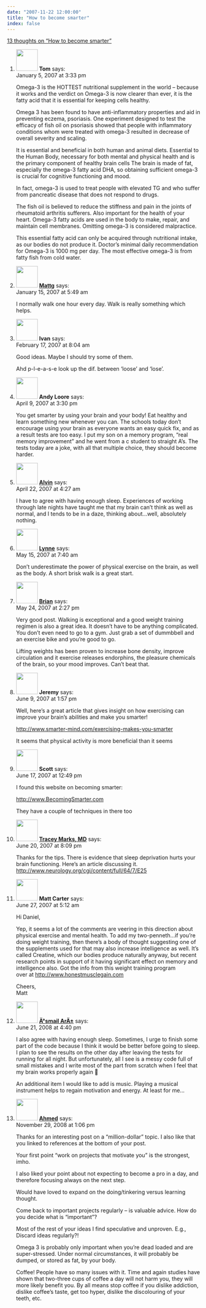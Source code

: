 ```yaml
---
date: "2007-11-22 12:00:00"
title: "How to become smarter"
index: false
---
```


[13 thoughts on &ldquo;How to become smarter&rdquo;](/lemire/blog/2007/11-22-how-to-become-smarter)

<ol class="comment-list">
<li id="comment-49087" class="comment even thread-even depth-1">
<div class="comment-author vcard">
<img alt src="https://secure.gravatar.com/avatar/a85fe538216542d4a326a6a80c37b9dc?s=56&#038;d=mm&#038;r=g" srcset="https://secure.gravatar.com/avatar/a85fe538216542d4a326a6a80c37b9dc?s=112&#038;d=mm&#038;r=g 2x" class="avatar avatar-56 photo" height="56" width="56" decoding="async" /> <b class="fn">Tom</b> <span class="says">says:</span> </div>
<div class="comment-metadata"><time datetime="2007-01-05T15:33:37+00:00">January 5, 2007 at 3:33 pm</time></a> </div>
<div class="comment-content">
<p>Omega-3 is the HOTTEST nutritional supplement in the world &#8211; because it works and the verdict on Omega-3 is now clearer than ever, it is the fatty acid that it is essential for keeping cells healthy. </p>
<p>Omega 3 has been found to have anti-inflammatory properties and aid in preventing eczema, psoriasis. One experiment designed to test the efficacy of fish oil on psoriasis showed that people with inflammatory conditions whom were treated with omega-3 resulted in decrease of overall severity and scaling.</p>
<p>It is essential and beneficial in both human and animal diets. Essential to the Human Body, necessary for both mental and physical health and is the primary component of healthy brain cells The brain is made of fat, especially the omega-3 fatty acid DHA, so obtaining sufficient omega-3 is crucial for cognitive functioning and mood. </p>
<p>In fact, omega-3 is used to treat people with elevated TG and who suffer from pancreatic disease that does not respond to drugs.</p>
<p>The fish oil is believed to reduce the stiffness and pain in the joints of rheumatoid arthritis sufferers. Also important for the health of your heart. Omega-3 fatty acids are used in the body to make, repair, and maintain cell membranes. Omitting omega-3 is considered malpractice.</p>
<p>This essential fatty acid can only be acquired through nutritional intake, as our bodies do not produce it. Doctor&rsquo;s minimal daily recommendation for Omega-3 is 1000 mg per day. The most effective omega-3 is from fatty fish from cold water.</p>
</div>
</li>
<li id="comment-49104" class="comment odd alt thread-odd thread-alt depth-1">
<div class="comment-author vcard">
<img alt src="https://secure.gravatar.com/avatar/81cd8e86e679e83ac60f3f83cec0082b?s=56&#038;d=mm&#038;r=g" srcset="https://secure.gravatar.com/avatar/81cd8e86e679e83ac60f3f83cec0082b?s=112&#038;d=mm&#038;r=g 2x" class="avatar avatar-56 photo" height="56" width="56" decoding="async" /> <b class="fn"><a href="http://www.mircsoft.com" class="url" rel="ugc external nofollow">Mattg</a></b> <span class="says">says:</span> </div>
<div class="comment-metadata"><time datetime="2007-01-15T05:49:14+00:00">January 15, 2007 at 5:49 am</time></a> </div>
<div class="comment-content">
<p>I normally walk one hour every day. Walk is really something which helps.</p>
</div>
</li>
<li id="comment-49191" class="comment even thread-even depth-1">
<div class="comment-author vcard">
<img alt src="https://secure.gravatar.com/avatar/?s=56&#038;d=mm&#038;r=g" srcset="https://secure.gravatar.com/avatar/?s=112&#038;d=mm&#038;r=g 2x" class="avatar avatar-56 photo avatar-default" height="56" width="56" loading="lazy" decoding="async" /> <b class="fn">Ivan</b> <span class="says">says:</span> </div>
<div class="comment-metadata"><time datetime="2007-02-17T08:04:14+00:00">February 17, 2007 at 8:04 am</time></a> </div>
<div class="comment-content">
<p>Good ideas. Maybe I should try some of them. </p>
<p>Ahd p-l-e-a-s-e look up the dif. between &lsquo;loose&rsquo; and &lsquo;lose&rsquo;.</p>
</div>
</li>
<li id="comment-49231" class="comment odd alt thread-odd thread-alt depth-1">
<div class="comment-author vcard">
<img alt src="https://secure.gravatar.com/avatar/a9101b1c96ef7ec14185d9ed806107fb?s=56&#038;d=mm&#038;r=g" srcset="https://secure.gravatar.com/avatar/a9101b1c96ef7ec14185d9ed806107fb?s=112&#038;d=mm&#038;r=g 2x" class="avatar avatar-56 photo" height="56" width="56" loading="lazy" decoding="async" /> <b class="fn">Andy Loore</b> <span class="says">says:</span> </div>
<div class="comment-metadata"><time datetime="2007-04-09T15:30:53+00:00">April 9, 2007 at 3:30 pm</time></a> </div>
<div class="comment-content">
<p>You get smarter by using your brain and your body! Eat healthy and learn something new whenever you can. The schools today don&rsquo;t encourage using your brain as everyone wants an easy quick fix, and as a result tests are too easy. I put my son on a memory program, &ldquo;real memory improvement&rdquo; and he went from a c student to straight A&rsquo;s. The tests today are a joke, with all that multiple choice, they should become harder.</p>
</div>
</li>
<li id="comment-49249" class="comment even thread-even depth-1">
<div class="comment-author vcard">
<img alt src="https://secure.gravatar.com/avatar/9684fd8337b0a8d7a934147cc853dde4?s=56&#038;d=mm&#038;r=g" srcset="https://secure.gravatar.com/avatar/9684fd8337b0a8d7a934147cc853dde4?s=112&#038;d=mm&#038;r=g 2x" class="avatar avatar-56 photo" height="56" width="56" loading="lazy" decoding="async" /> <b class="fn"><a href="http://www.healthsession.com" class="url" rel="ugc external nofollow">Alvin</a></b> <span class="says">says:</span> </div>
<div class="comment-metadata"><time datetime="2007-04-22T04:27:24+00:00">April 22, 2007 at 4:27 am</time></a> </div>
<div class="comment-content">
<p>I have to agree with having enough sleep. Experiences of working through late nights have taught me that my brain can&rsquo;t think as well as normal, and I tends to be in a daze, thinking about&#8230;well, absolutely nothing.</p>
</div>
</li>
<li id="comment-49311" class="comment odd alt thread-odd thread-alt depth-1">
<div class="comment-author vcard">
<img alt src="https://secure.gravatar.com/avatar/880dfbea1f38f563eadb9d5e2b614aef?s=56&#038;d=mm&#038;r=g" srcset="https://secure.gravatar.com/avatar/880dfbea1f38f563eadb9d5e2b614aef?s=112&#038;d=mm&#038;r=g 2x" class="avatar avatar-56 photo" height="56" width="56" loading="lazy" decoding="async" /> <b class="fn"><a href="http://www.homeworkinguk.com" class="url" rel="ugc external nofollow">Lynne</a></b> <span class="says">says:</span> </div>
<div class="comment-metadata"><time datetime="2007-05-15T07:40:59+00:00">May 15, 2007 at 7:40 am</time></a> </div>
<div class="comment-content">
<p>Don&rsquo;t underestimate the power of physical exercise on the brain, as well as the body. A short brisk walk is a great start.</p>
</div>
</li>
<li id="comment-49316" class="comment even thread-even depth-1">
<div class="comment-author vcard">
<img alt src="https://secure.gravatar.com/avatar/4416803abc29bbae1492e10f8be7929f?s=56&#038;d=mm&#038;r=g" srcset="https://secure.gravatar.com/avatar/4416803abc29bbae1492e10f8be7929f?s=112&#038;d=mm&#038;r=g 2x" class="avatar avatar-56 photo" height="56" width="56" loading="lazy" decoding="async" /> <b class="fn"><a href="https://workout-routines.blogspot.com/" class="url" rel="ugc external nofollow">Brian</a></b> <span class="says">says:</span> </div>
<div class="comment-metadata"><time datetime="2007-05-24T14:27:19+00:00">May 24, 2007 at 2:27 pm</time></a> </div>
<div class="comment-content">
<p>Very good post. Walking is exceptional and a good weight training regimen is also a great idea. It doesn&rsquo;t have to be anything complicated. You don&rsquo;t even need to go to a gym. Just grab a set of dummbbell and an exercise bike and you&rsquo;re good to go.</p>
<p>Lifting weights has been proven to increase bone density, improve circulation and it exercise releases endorphins, the pleasure chemicals of the brain, so your mood improves. Can&rsquo;t beat that.</p>
</div>
</li>
<li id="comment-49334" class="comment odd alt thread-odd thread-alt depth-1">
<div class="comment-author vcard">
<img alt src="https://secure.gravatar.com/avatar/2bfc059bd39059d11d9bce6a1025fbc3?s=56&#038;d=mm&#038;r=g" srcset="https://secure.gravatar.com/avatar/2bfc059bd39059d11d9bce6a1025fbc3?s=112&#038;d=mm&#038;r=g 2x" class="avatar avatar-56 photo" height="56" width="56" loading="lazy" decoding="async" /> <b class="fn">Jeremy</b> <span class="says">says:</span> </div>
<div class="comment-metadata"><time datetime="2007-06-09T13:57:25+00:00">June 9, 2007 at 1:57 pm</time></a> </div>
<div class="comment-content">
<p>Well, here&rsquo;s a great article that gives insight on how exercising can improve your brain&rsquo;s abilities and make you smarter!</p>
<p><a href="http://www.smarter-mind.com/exercising-makes-you-smarter" rel="nofollow ugc">http://www.smarter-mind.com/exercising-makes-you-smarter</a></p>
<p>It seems that physical activity is more beneficial than it seems</p>
</div>
</li>
<li id="comment-49340" class="comment even thread-even depth-1">
<div class="comment-author vcard">
<img alt src="https://secure.gravatar.com/avatar/2bfc059bd39059d11d9bce6a1025fbc3?s=56&#038;d=mm&#038;r=g" srcset="https://secure.gravatar.com/avatar/2bfc059bd39059d11d9bce6a1025fbc3?s=112&#038;d=mm&#038;r=g 2x" class="avatar avatar-56 photo" height="56" width="56" loading="lazy" decoding="async" /> <b class="fn">Scott</b> <span class="says">says:</span> </div>
<div class="comment-metadata"><time datetime="2007-06-17T12:49:13+00:00">June 17, 2007 at 12:49 pm</time></a> </div>
<div class="comment-content">
<p>I found this website on becoming smarter:</p>
<p><a href="http://www.BecomingSmarter.com" rel="nofollow ugc">http://www.BecomingSmarter.com</a></p>
<p>They have a couple of techniques in there too</p>
</div>
</li>
<li id="comment-49342" class="comment odd alt thread-odd thread-alt depth-1">
<div class="comment-author vcard">
<img alt src="https://secure.gravatar.com/avatar/4ac46155d21207955648b6bcbec277f8?s=56&#038;d=mm&#038;r=g" srcset="https://secure.gravatar.com/avatar/4ac46155d21207955648b6bcbec277f8?s=112&#038;d=mm&#038;r=g 2x" class="avatar avatar-56 photo" height="56" width="56" loading="lazy" decoding="async" /> <b class="fn"><a href="http://markspsychiatry.com" class="url" rel="ugc external nofollow">Tracey Marks, MD</a></b> <span class="says">says:</span> </div>
<div class="comment-metadata"><time datetime="2007-06-20T20:09:17+00:00">June 20, 2007 at 8:09 pm</time></a> </div>
<div class="comment-content">
<p>Thanks for the tips. There is evidence that sleep deprivation hurts your brain functioning. Here&rsquo;s an article discussing it.<br/>
<a href="http://www.neurology.org/cgi/content/full/64/7/E25" rel="nofollow ugc">http://www.neurology.org/cgi/content/full/64/7/E25</a></p>
</div>
</li>
<li id="comment-49349" class="comment even thread-even depth-1">
<div class="comment-author vcard">
<img alt src="https://secure.gravatar.com/avatar/18fadbcb25e202ad560122440cea40f0?s=56&#038;d=mm&#038;r=g" srcset="https://secure.gravatar.com/avatar/18fadbcb25e202ad560122440cea40f0?s=112&#038;d=mm&#038;r=g 2x" class="avatar avatar-56 photo" height="56" width="56" loading="lazy" decoding="async" /> <b class="fn">Matt Carter</b> <span class="says">says:</span> </div>
<div class="comment-metadata"><time datetime="2007-06-27T05:12:49+00:00">June 27, 2007 at 5:12 am</time></a> </div>
<div class="comment-content">
<p>Hi Daniel,</p>
<p>Yep, it seems a lot of the comments are veering in this direction about physical exercise and mental health. To add my two-penneth&#8230;if you&rsquo;re doing weight training, then there&rsquo;s a body of thought suggesting one of the supplements used for that may also increase intelligence as well. It&rsquo;s called Creatine, which our bodies produce naturally anyway, but recent research points in support of it having significant effect on memory and intelligence also. Got the info from this weight training program<br/>
over at <a href="http://www.honestmusclegain.com" rel="nofollow ugc">http://www.honestmusclegain.com</a></p>
<p>Cheers,<br/>
Matt</p>
</div>
</li>
<li id="comment-49982" class="comment odd alt thread-odd thread-alt depth-1">
<div class="comment-author vcard">
<img alt src="https://secure.gravatar.com/avatar/63599379c65924f2bdb805743119520f?s=56&#038;d=mm&#038;r=g" srcset="https://secure.gravatar.com/avatar/63599379c65924f2bdb805743119520f?s=112&#038;d=mm&#038;r=g 2x" class="avatar avatar-56 photo" height="56" width="56" loading="lazy" decoding="async" /> <b class="fn"><a href="http://gunluk.ismailari.com" class="url" rel="ugc external nofollow">Ä°smail ArÄ±</a></b> <span class="says">says:</span> </div>
<div class="comment-metadata"><time datetime="2008-06-21T16:40:47+00:00">June 21, 2008 at 4:40 pm</time></a> </div>
<div class="comment-content">
<p>I also agree with having enough sleep. Sometimes, I urge to finish some part of the code because I think it would be better before going to sleep. I plan to see the results on the other day after leaving the tests for running for all night. But unfortunately, all I see is a messy code full of small mistakes and I write most of the part from scratch when I feel that my brain works properly again 🙂</p>
<p>An additional item I would like to add is music. Playing a musical instrument helps to regain motivation and energy. At least for me&#8230;</p>
</div>
</li>
<li id="comment-50316" class="comment even thread-even depth-1">
<div class="comment-author vcard">
<img alt src="https://secure.gravatar.com/avatar/?s=56&#038;d=mm&#038;r=g" srcset="https://secure.gravatar.com/avatar/?s=112&#038;d=mm&#038;r=g 2x" class="avatar avatar-56 photo avatar-default" height="56" width="56" loading="lazy" decoding="async" /> <b class="fn"><a href="http://www.vox.com/" class="url" rel="ugc external nofollow">Ahmed</a></b> <span class="says">says:</span> </div>
<div class="comment-metadata"><time datetime="2008-11-29T13:06:13+00:00">November 29, 2008 at 1:06 pm</time></a> </div>
<div class="comment-content">
<p>Thanks for an interesting post on a &ldquo;million-dollar&rdquo; topic. I also like that you linked to references at the bottom of your post.</p>
<p>Your first point &ldquo;work on projects that motivate you&rdquo; is the strongest, imho.</p>
<p>I also liked your point about not expecting to become a pro in a day, and therefore focusing always on the next step.</p>
<p>Would have loved to expand on the doing/tinkering versus learning thought.</p>
<p>Come back to important projects regularly &#8211; is valuable advice. How do you decide what is &ldquo;important&rdquo;?</p>
<p>Most of the rest of your ideas I find speculative and unproven. E.g., Discard ideas regularly?!</p>
<p>Omega 3 is probably only important when you&rsquo;re dead loaded and are super-stressed. Under normal circumstances, it will probably be dumped, or stored as fat, by your body.</p>
<p>Coffee! People have so many issues with it. Time and again studies have shown that two-three cups of coffee a day will not harm you, they will more likely benefit you. By all means stop coffee if you dislike addiction, dislike coffee&rsquo;s taste, get too hyper, dislike the discolouring of your teeth, etc.</p>
</div>
</li>
</ol>
